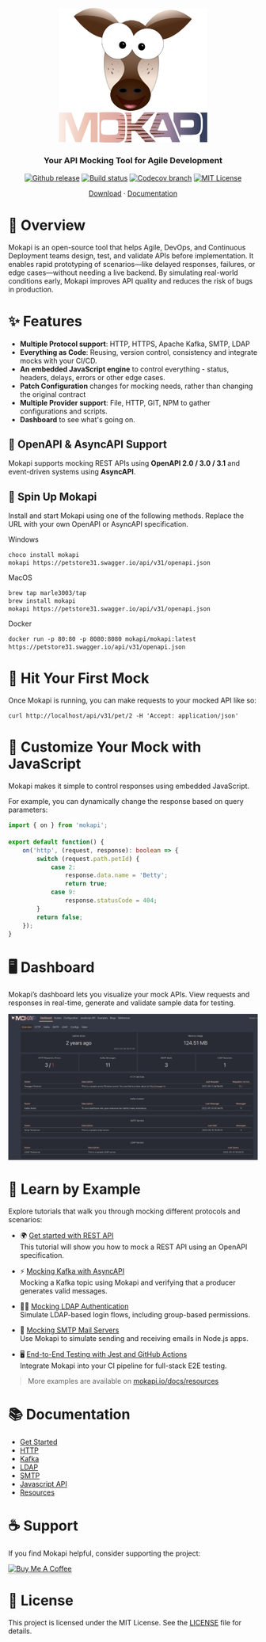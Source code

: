 <p align="center">
<a href="https://mokapi.io">
<img src="logo.svg" alt="Mokapi" title="Mokapi" width="300" />
</a>
</p>

<h3 align="center">Your API Mocking Tool for Agile Development</h3>

<p align="center">
<a href="https://github.com/marle3003/mokapi/releases"><img src="https://img.shields.io/github/release/marle3003/mokapi.svg" alt="Github release"></a>
<a href="https://github.com/marle3003/mokapi/actions/workflows/test.yml"><img src="https://github.com/marle3003/mokapi/actions/workflows/build.yml/badge.svg" alt="Build status"></a>
<a href="https://codecov.io/gh/marle3003/mokapi"><img src="https://img.shields.io/codecov/c/gh/marle3003/mokapi/main.svg" alt="Codecov branch"></a>
<a href="https://github.com/marle3003/mokapi/blob/master/LICENSE"><img src="https://img.shields.io/badge/license-MIT-blue.svg" alt="MIT License"></a>
</p>
<p align="center">
    <a href="https://github.com/marle3003/mokapi/releases">Download</a> ·
    <a href="https://mokapi.io/docs/guides/welcome">Documentation</a>
</p>

# 🚀 Overview

Mokapi is an open-source tool that helps Agile, DevOps, and Continuous 
Deployment teams design, test, and validate APIs before implementation. 
It enables rapid prototyping of scenarios—like delayed responses, 
failures, or edge cases—without needing a live backend. By simulating 
real-world conditions early, Mokapi improves API quality and reduces 
the risk of bugs in production.

# ✨ Features

- **Multiple Protocol support**: HTTP, HTTPS, Apache Kafka, SMTP, LDAP
- **Everything as Code**: Reusing, version control, consistency and integrate mocks with your CI/CD.
- **An embedded JavaScript engine** to control everything - status, headers, delays, errors or other edge cases.
- **Patch Configuration** changes for mocking needs, rather than changing the original contract
- **Multiple Provider support**: File, HTTP, GIT, NPM to gather configurations and scripts.
- **Dashboard** to see what's going on.

## 🧩 OpenAPI & AsyncAPI Support

Mokapi supports mocking REST APIs using **OpenAPI 2.0 / 3.0 / 3.1** and event-driven systems using **AsyncAPI**.

## 🔧 Spin Up Mokapi

Install and start Mokapi using one of the following methods.
Replace the URL with your own OpenAPI or AsyncAPI specification.

Windows
```shell
choco install mokapi
mokapi https://petstore31.swagger.io/api/v31/openapi.json
```

MacOS
```shell
brew tap marle3003/tap 
brew install mokapi
mokapi https://petstore31.swagger.io/api/v31/openapi.json
```

Docker
```shell
docker run -p 80:80 -p 8080:8080 mokapi/mokapi:latest https://petstore31.swagger.io/api/v31/openapi.json
```

# 🎯 Hit Your First Mock
Once Mokapi is running, you can make requests to your mocked API like so:
```shell
curl http://localhost/api/v31/pet/2 -H 'Accept: application/json'
```

# 🧩 Customize Your Mock with JavaScript

Mokapi makes it simple to control responses using embedded JavaScript.

For example, you can dynamically change the response based on query parameters:

```typescript
import { on } from 'mokapi';

export default function() {
    on('http', (request, response): boolean => {
        switch (request.path.petId) {
            case 2:
                response.data.name = 'Betty';
                return true;
            case 9:
                response.statusCode = 404;
        }
        return false;
    });
}
```

# 🖥️ Dashboard

Mokapi’s dashboard lets you visualize your mock APIs. View requests and responses in real-time, generate and validate sample data for testing.

<img src="webui.png" alt="Mokapi Web UI" title="Mokapi Web UI" />

# 🧪 Learn by Example

Explore tutorials that walk you through mocking different protocols and scenarios:

- 🌍 [Get started with REST API](https://mokapi.io/docs/resources/tutorials/get-started-with-rest-api)\
  This tutorial will show you how to mock a REST API using an OpenAPI specification.

- ⚡ [Mocking Kafka with AsyncAPI](https://mokapi.io/docs/resources/tutorials/get-started-with-kafka)\
  Mocking a Kafka topic using Mokapi and verifying that a producer generates valid messages.

- 👨‍💻 [Mocking LDAP Authentication](https://mokapi.io/docs/resources/tutorials/mock-ldap-authentication-in-node)\
  Simulate LDAP-based login flows, including group-based permissions.

- 📧 [Mocking SMTP Mail Servers](https://mokapi.io/docs/resources/tutorials/mock-smtp-server-send-mail-using-node)\
  Use Mokapi to simulate sending and receiving emails in Node.js apps.

- 🖥️ [End-to-End Testing with Jest and GitHub Actions](https://mokapi.io/docs/resources/tutorials/running-mokapi-in-a-ci-cd-pipeline)\
  Integrate Mokapi into your CI pipeline for full-stack E2E testing.

> More examples are available on [mokapi.io/docs/resources](https://mokapi.io/docs/resources)

# 📚 Documentation

- [Get Started](https://mokapi.io/docs/guides/welcome)
- [HTTP](https://mokapi.io/docs/guides/http)
- [Kafka](https://mokapi.io/docs/guides/kafka/overview)
- [LDAP](https://mokapi.io/docs/guides/ldap/overview)
- [SMTP](https://mokapi.io/docs/guides/smtp/overview)
- [Javascript API](https://mokapi.io/docs/javascript-api)
- [Resources](https://mokapi.io/docs/resources)

# ☕ Support

If you find Mokapi helpful, consider supporting the project:

<a href="https://www.buymeacoffee.com/mokapi" target="_blank"><img src="https://www.buymeacoffee.com/assets/img/custom_images/orange_img.png" alt="Buy Me A Coffee" style="height: 41px !important;width: 174px !important;box-shadow: 0px 3px 2px 0px rgba(190, 190, 190, 0.5) !important;-webkit-box-shadow: 0px 3px 2px 0px rgba(190, 190, 190, 0.5) !important;" ></a>

# 📄 License

This project is licensed under the MIT License. See the [LICENSE](https://github.com/marle3003/mokapi/blob/main/LICENSE) file for details.